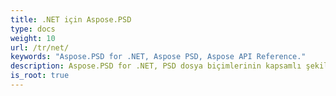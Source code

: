 ```yaml
---
title: .NET için Aspose.PSD
type: docs
weight: 10
url: /tr/net/
keywords: "Aspose.PSD for .NET, Aspose PSD, Aspose API Reference."
description: Aspose.PSD for .NET, PSD dosya biçimlerinin kapsamlı şekilde değiştirilmesine izin veren bir üründür. Ürün, Adobe Photoshop'un yüklenmesini gerektirmez.
is_root: true
---
```

